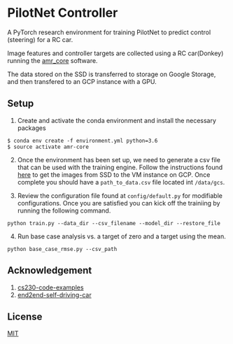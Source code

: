 # PilotNet Controller

A PyTorch research environment for training PilotNet to predict control (steering) for a RC car. 

Image features and controller targets are collected using a RC car(Donkey) running the [amr_core]() software.

The data stored on the SSD is transferred to storage on Google Storage, and then transfered to an GCP instance with a GPU.

## Setup
1. Create and activate the conda environment and install the necessary packages

```
$ conda env create -f environment.yml python=3.6
$ source activate amr-core
```

2. Once the environment has been set up, we need to generate a csv file that can be used with the training engine. Follow the instructions found [here](https://surfertas.github.io/amr/deeplearning/machinelearning/2019/03/31/amr-4.html) to get the images from SSD to the VM instance on GCP. Once complete you should have a `path_to_data.csv` file located int `/data/gcs`.

3. Review the configuration file found at `config/default.py` for modifiable configurations. Once you are satisfied you can kick off the trainiing by running the following command.

```
python train.py --data_dir --csv_filename --model_dir --restore_file 
```

4. Run base case analysis vs. a target of zero and a target using the mean.

```
python base_case_rmse.py --csv_path
```

## Acknowledgement
1. [cs230-code-examples](https://github.com/cs230-stanford/cs230-code-examples/tree/master/tensorflow/vision)
2. [end2end-self-driving-car](https://github.com/MahanFathi/end2end-self-driving-car)

## License
[MIT](https://choosealicense.com/licenses/mit/)
